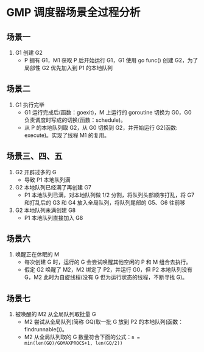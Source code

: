 # GMP 调度器场景全过程分析

## 场景一

1. G1 创建 G2
    - P 拥有 G1，M1 获取 P 后开始运行 G1，G1 使用 go func() 创建 G2，为了局部性 G2 优先加入到 P1 的本地队列

## 场景二

1. G1 执行完毕
    - G1 运行完成后(函数：goexit)，M 上运行的 goroutine 切换为 G0，G0 负责调度时写成的切换(函数：schedule)。
    - 从 P 的本地队列取 G2，从 G0 切换到 G2，并开始运行 G2(函数: execute)。实现了线程 M1 的复用。

## 场景三、四、五

1. G2 开辟过多的 G
    - 导致 P1 本地队列满
2. G2 本地队列已经满了再创建 G7
    - P1 本地队列已满，对本地队列做 1/2 分割，将队列头部顺序打乱，将 G7 和打乱后的 G3 和 G4 放入全局队列，将队列尾部的 G5、G6 往前移
3. G2 本地队列未满创建 G8
    - P1 本地队列直接加入 G8

## 场景六

1. 唤醒正在休眠的 M
    - 每次创建 G 时，运行的 G 会尝试唤醒其他空闲的 P 和 M 组合去执行。
    - 假定 G2 唤醒了 M2，M2 绑定了 P2，并运行 G0，但 P2 本地队列没有 G，M2 此时为自旋线程(没有 G 但为运行状态的线程，不断寻找 G)。

## 场景七

1. 被唤醒的 M2 从全局队列取批量 G
    - M2 尝试从全局队列(简称 GQ)取一批 G 放到 P2 的本地队列(函数：findrunnable())。
    - M2 从全局队列取的 G 数量符合下面的公式：`n = min(len(GQ)/GOMAXPROCS+1, len(GQ/2))`

